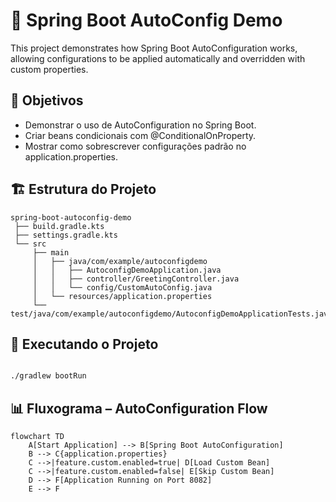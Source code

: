 # 📌 Spring Boot AutoConfig Demo

This project demonstrates how Spring Boot AutoConfiguration works, allowing configurations to be applied automatically and overridden with custom properties.

## 🎯 Objetivos

- Demonstrar o uso de AutoConfiguration no Spring Boot.
- Criar beans condicionais com @ConditionalOnProperty.
- Mostrar como sobrescrever configurações padrão no application.properties.

## 🏗️ Estrutura do Projeto

```plaintext
spring-boot-autoconfig-demo
 ├── build.gradle.kts
 ├── settings.gradle.kts
 └── src
     ├── main
     │   ├── java/com/example/autoconfigdemo
     │   │   ├── AutoconfigDemoApplication.java
     │   │   ├── controller/GreetingController.java
     │   │   └── config/CustomAutoConfig.java
     │   └── resources/application.properties
     └── test/java/com/example/autoconfigdemo/AutoconfigDemoApplicationTests.java

```

## 🚀 Executando o Projeto

```bash

./gradlew bootRun

```

## 📊 Fluxograma – AutoConfiguration Flow

```mermaid
flowchart TD
    A[Start Application] --> B[Spring Boot AutoConfiguration]
    B --> C{application.properties}
    C -->|feature.custom.enabled=true| D[Load Custom Bean]
    C -->|feature.custom.enabled=false| E[Skip Custom Bean]
    D --> F[Application Running on Port 8082]
    E --> F
```



